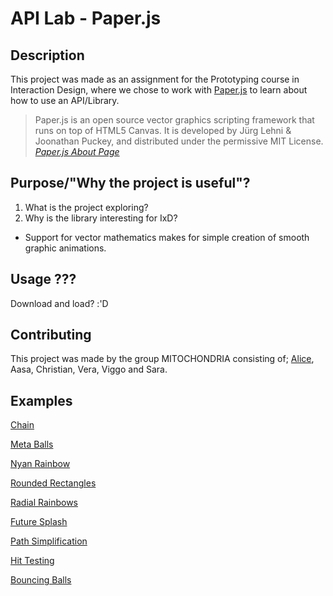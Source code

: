 # API Lab - Paper.js

## Description

This project was made as an assignment for the Prototyping course in Interaction Design, where we chose to work with [Paper.js](http://paperjs.org/) to learn about how to use an API/Library.

> Paper.js is an open source vector graphics scripting framework that runs on top of HTML5 Canvas. It is developed by Jürg Lehni & Joonathan Puckey, and distributed under the permissive MIT License. 
<cite><a href="http://paperjs.org/about/"> Paper.js About Page</a></cite>

## Purpose/"Why the project is useful"?

1. What is the project exploring?
2. Why is the library interesting for IxD?

* Support for vector mathematics makes for simple creation of smooth graphic animations.

## Usage ???

Download and load? :'D

## Contributing

This project was made by the group MITOCHONDRIA consisting of; [Alice](https://github.com/aliceblomberg), Aasa, Christian, Vera, Viggo and Sara.

## Examples

[Chain](http://paperjs.org/examples/chain/)

[Meta Balls](http://paperjs.org/examples/meta-balls)

[Nyan Rainbow](http://paperjs.org/examples/nyan-rainbow)

[Rounded Rectangles](http://paperjs.org/examples/rounded-rectangles)

[Radial Rainbows](http://paperjs.org/examples/radial-rainbows)

[Future Splash](http://paperjs.org/examples/future-splash)

[Path Simplification](http://paperjs.org/examples/path-simplification)

[Hit Testing](http://paperjs.org/examples/hit-testing)

[Bouncing Balls](http://paperjs.org/exanples/bouncing-balls)
